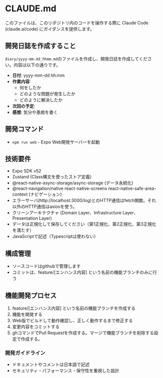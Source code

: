 # CLAUDE.md

このファイルは、このリポジトリ内のコードを操作する際に Claude Code (claude.ai/code) にガイダンスを提供します。

## 開発日誌を作成すること

`diary/yyyy-mm-dd_hhmm.md`のファイルを作成し、開発日誌を作成してください。内容は以下の通りです。

- **日付**: yyyy-mm-dd hh:mm
- **作業内容**:
  - 何をしたか
  - どのような問題が発生したか
  - どのように解決したか
- **次回の予定**:
- **感想**: 気分や愚痴を書く

## 開発コマンド

- `npm run web` - Expo Web開発サーバーを起動

## 技術要件

- Expo SDK v52
- Zustand (Class構文を使ったストア定義)
- @react-native-async-storage/async-storage (データ永続化)
- @react-navigation/native react-native-screens react-native-safe-area-context (ナビゲーション)
- エラーサーバ(http://localhost:3000/log)とのHTTP通信はfetch関数。それ以外のHTTP通信はaxiosを使う。
- クリーンアーキテクチャ (Domain Layer、Infrastructure Layer、Presentation Layer)
- データは正規化して保存してください（第1正規化、第2正規化、第3正規化を満たす）
- JavaScriptで記述（Typescriptは使わない）

## 構成管理

- ソースコードはgithubで管理します
- コミットは、feature/[エンハンス内容] という名前の機能ブランチのみに行う

## 機能開発プロセス

1. feature/[エンハンス内容] という名前の機能ブランチを作成する
2. 機能を開発する
3. Web版でビルドして動作確認し、正しく動作するまで修正する
4. 変更内容をコミットする
5. ghコマンドでPull Requestを作成する。マージで機能ブランチを削除する設定で作成する。

### 開発ガイドライン

- ドキュメントやコメントは日本語で記述
- セキュリティ・パフォーマンス・保守性を重視した設計

